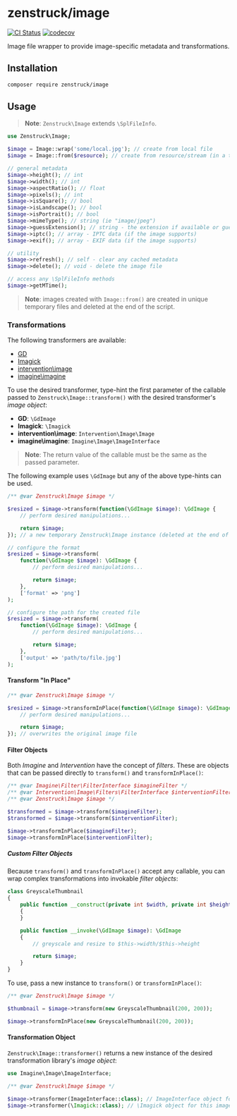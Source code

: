 # zenstruck/image

[![CI Status](https://github.com/zenstruck/image/workflows/CI/badge.svg)](https://github.com/zenstruck/image/actions?query=workflow%3ACI)
[![codecov](https://codecov.io/gh/zenstruck/image/branch/1.x/graph/badge.svg?token=MBKSCPO6U5)](https://codecov.io/gh/zenstruck/image)

Image file wrapper to provide image-specific metadata and transformations.

## Installation

```bash
composer require zenstruck/image
```

## Usage

> **Note**: `Zenstruck\Image` extends `\SplFileInfo`.

```php
use Zenstruck\Image;

$image = Image::wrap('some/local.jpg'); // create from local file
$image = Image::from($resource); // create from resource/stream (in a temp file)

// general metadata
$image->height(); // int
$image->width(); // int
$image->aspectRatio(); // float
$image->pixels(); // int
$image->isSquare(); // bool
$image->isLandscape(); // bool
$image->isPortrait(); // bool
$image->mimeType(); // string (ie "image/jpeg")
$image->guessExtension(); // string - the extension if available or guess from mime-type
$image->iptc(); // array - IPTC data (if the image supports)
$image->exif(); // array - EXIF data (if the image supports)

// utility
$image->refresh(); // self - clear any cached metadata
$image->delete(); // void - delete the image file

// access any \SplFileInfo methods
$image->getMTime();
```

> **Note**: images created with `Image::from()` are created in unique temporary files
> and deleted at the end of the script.

### Transformations

The following transformers are available:

- [GD](https://www.php.net/manual/en/book.image.php)
- [Imagick](https://www.php.net/manual/en/book.imagick.php)
- [intervention\image](https://github.com/Intervention/image)
- [imagine\imagine](https://github.com/php-imagine/Imagine)

To use the desired transformer, type-hint the first parameter of the callable
passed to `Zenstruck\Image::transform()` with the desired transformer's
_image object_:

- **GD**: `\GdImage`
- **Imagick**: `\Imagick`
- **intervention\image**: `Intervention\Image\Image`
- **imagine\imagine**: `Imagine\Image\ImageInterface`

> **Note**: The return value of the callable must be the same as the passed parameter.

The following example uses `\GdImage` but any of the above type-hints can be used.

```php
/** @var Zenstruck\Image $image */

$resized = $image->transform(function(\GdImage $image): \GdImage {
    // perform desired manipulations...

    return $image;
}); // a new temporary Zenstruck\Image instance (deleted at the end of the script)

// configure the format
$resized = $image->transform(
    function(\GdImage $image): \GdImage {
        // perform desired manipulations...

        return $image;
    },
    ['format' => 'png']
);

// configure the path for the created file
$resized = $image->transform(
    function(\GdImage $image): \GdImage {
        // perform desired manipulations...

        return $image;
    },
    ['output' => 'path/to/file.jpg']
);
```

#### Transform "In Place"

```php
/** @var Zenstruck\Image $image */

$resized = $image->transformInPlace(function(\GdImage $image): \GdImage {
    // perform desired manipulations...

    return $image;
}); // overwrites the original image file
```

#### Filter Objects

Both _Imagine_ and _Intervention_ have the concept of _filters_. These are objects
that can be passed directly to `transform()` and `transformInPlace()`:

```php
/** @var Imagine\Filter\FilterInterface $imagineFilter */
/** @var Intervention\Image\Filters\FilterInterface $interventionFilter */
/** @var Zenstruck\Image $image */

$transformed = $image->transform($imagineFilter);
$transformed = $image->transform($interventionFilter);

$image->transformInPlace($imagineFilter);
$image->transformInPlace($interventionFilter);
```

##### Custom Filter Objects

Because `transform()` and `transformInPlace()` accept any callable, you can wrap complex
transformations into invokable _filter objects_:

```php
class GreyscaleThumbnail
{
    public function __construct(private int $width, private int $height)
    {
    }

    public function __invoke(\GdImage $image): \GdImage
    {
        // greyscale and resize to $this->width/$this->height

        return $image;
    }
}
```

To use, pass a new instance to `transform()` or `transformInPlace()`:

```php
/** @var Zenstruck\Image $image */

$thumbnail = $image->transform(new GreyscaleThumbnail(200, 200));

$image->transformInPlace(new GreyscaleThumbnail(200, 200));
```

#### Transformation Object

`Zenstruck\Image::transformer()` returns a new instance of the desired
transformation library's _image object_:

```php
use Imagine\Image\ImageInterface;

/** @var Zenstruck\Image $image */

$image->transformer(ImageInterface::class); // ImageInterface object for this image
$image->transformer(\Imagick::class); // \Imagick object for this image
```
